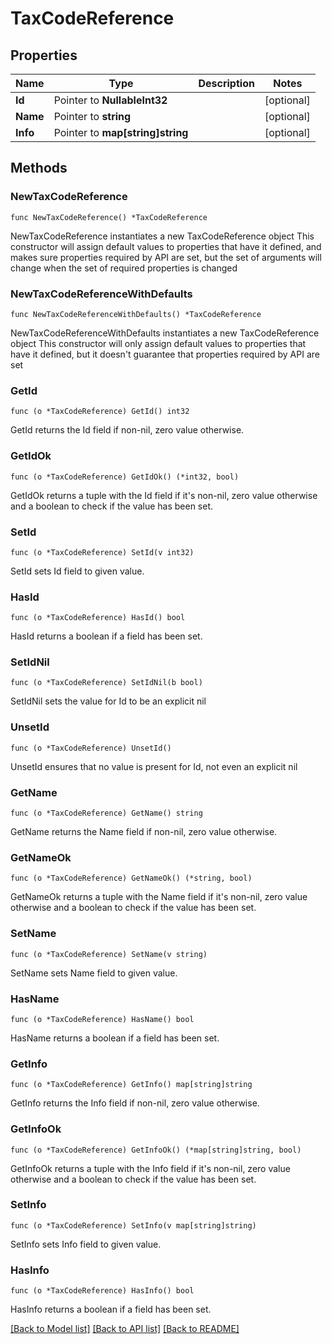 # TaxCodeReference

## Properties

Name | Type | Description | Notes
------------ | ------------- | ------------- | -------------
**Id** | Pointer to **NullableInt32** |  | [optional] 
**Name** | Pointer to **string** |  | [optional] 
**Info** | Pointer to **map[string]string** |  | [optional] 

## Methods

### NewTaxCodeReference

`func NewTaxCodeReference() *TaxCodeReference`

NewTaxCodeReference instantiates a new TaxCodeReference object
This constructor will assign default values to properties that have it defined,
and makes sure properties required by API are set, but the set of arguments
will change when the set of required properties is changed

### NewTaxCodeReferenceWithDefaults

`func NewTaxCodeReferenceWithDefaults() *TaxCodeReference`

NewTaxCodeReferenceWithDefaults instantiates a new TaxCodeReference object
This constructor will only assign default values to properties that have it defined,
but it doesn't guarantee that properties required by API are set

### GetId

`func (o *TaxCodeReference) GetId() int32`

GetId returns the Id field if non-nil, zero value otherwise.

### GetIdOk

`func (o *TaxCodeReference) GetIdOk() (*int32, bool)`

GetIdOk returns a tuple with the Id field if it's non-nil, zero value otherwise
and a boolean to check if the value has been set.

### SetId

`func (o *TaxCodeReference) SetId(v int32)`

SetId sets Id field to given value.

### HasId

`func (o *TaxCodeReference) HasId() bool`

HasId returns a boolean if a field has been set.

### SetIdNil

`func (o *TaxCodeReference) SetIdNil(b bool)`

 SetIdNil sets the value for Id to be an explicit nil

### UnsetId
`func (o *TaxCodeReference) UnsetId()`

UnsetId ensures that no value is present for Id, not even an explicit nil
### GetName

`func (o *TaxCodeReference) GetName() string`

GetName returns the Name field if non-nil, zero value otherwise.

### GetNameOk

`func (o *TaxCodeReference) GetNameOk() (*string, bool)`

GetNameOk returns a tuple with the Name field if it's non-nil, zero value otherwise
and a boolean to check if the value has been set.

### SetName

`func (o *TaxCodeReference) SetName(v string)`

SetName sets Name field to given value.

### HasName

`func (o *TaxCodeReference) HasName() bool`

HasName returns a boolean if a field has been set.

### GetInfo

`func (o *TaxCodeReference) GetInfo() map[string]string`

GetInfo returns the Info field if non-nil, zero value otherwise.

### GetInfoOk

`func (o *TaxCodeReference) GetInfoOk() (*map[string]string, bool)`

GetInfoOk returns a tuple with the Info field if it's non-nil, zero value otherwise
and a boolean to check if the value has been set.

### SetInfo

`func (o *TaxCodeReference) SetInfo(v map[string]string)`

SetInfo sets Info field to given value.

### HasInfo

`func (o *TaxCodeReference) HasInfo() bool`

HasInfo returns a boolean if a field has been set.


[[Back to Model list]](../README.md#documentation-for-models) [[Back to API list]](../README.md#documentation-for-api-endpoints) [[Back to README]](../README.md)


